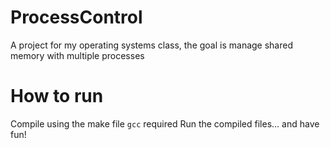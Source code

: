 # ProcessControl
A project for my operating systems class, the goal is manage shared memory with multiple processes 

# How to run
Compile using the make file `gcc` required
Run the compiled files... and have fun!

